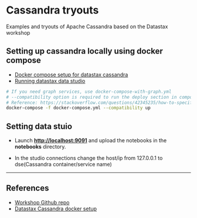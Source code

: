 # Cassandra tryouts

Examples and tryouts of Apache Cassandra based on the Datastax workshop

## Setting up cassandra locally using docker compose

* [Docker compose setup for datastax cassandra](https://medium.com/@jscarp/quick-dev-setup-of-datastax-enterprise-3212e1813821)
* [Running datastax data studio](https://medium.com/@michaeljpr/five-minute-guide-getting-started-with-cassandra-on-docker-4ef69c710d84)

```Bash
# If you need graph services, use docker-compose-with-graph.yml
# --compatibility option is required to run the deploy section in compose
# Reference: https://stackoverflow.com/questions/42345235/how-to-specify-memory-cpu-limit-in-docker-compose-version-3
docker-compose -f docker-compose.yml --compatibility up
```

## Setting data stuio

* Launch **<http://localhost:9091>** and upload the notebooks in the **notebooks** directory.

* In the studio connections change the host/ip from 127.0.0.1 to dse(Cassandra container/service name)

---

## References

* [Workshop Github repo](https://github.com/DataStax-Academy/cassandra-workshop-series)
* [Datastax Cassandra docker setup](https://github.com/jeffreyscarpenter/dse-docker-project-template)
